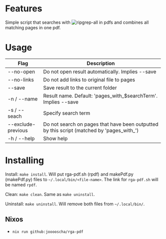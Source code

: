 # Features

Simple script that searches with ![ripgrep-all](https://github.com/phiresky/ripgrep-all) in pdfs and combines all matching pages in one pdf.


# Usage

| Flag               | Description                                                                               |
|--------------------|-------------------------------------------------------------------------------------------|
| --no-open          | Do not open result automatically. Implies --save                                          |
| --no-links         | Do not add links to original file to pages                                                |
| --save             | Save result to the current folder                                                         |
| -n / --name        | Result name. Default: 'pages_with_\$searchTerm'. Implies --save                           |
| -s / --seach       | Specify search term                                                                       |
| --exclude-previous | Do not search on pages that have been outputted by this script (matched by 'pages_with_') |
| -h / --help        | Show help                                                                                 |

# Installing

Install: `make install`. Will put rga-pdf.sh (rpdf) and makePdf.py (makePdf.py) files to `~/.local/bin/<file-name>`. The link for `rga-pdf.sh` will be named `rpdf`.

Clean: `make clean`. Same as `make uninstall`.

Uninstall: `make uninstall`. Will remove both files from `~/.local/bin/`.

## Nixos

- `nix run github:jooooscha/rga-pdf`
